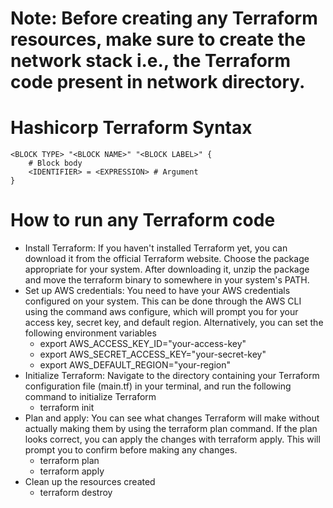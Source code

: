 # Note: Before creating any Terraform resources, make sure to create the network stack i.e., the Terraform code present in network directory. 

# Hashicorp Terraform Syntax
    <BLOCK TYPE> "<BLOCK NAME>" "<BLOCK LABEL>" {
        # Block body
        <IDENTIFIER> = <EXPRESSION> # Argument
    }

# How to run any Terraform code

- Install Terraform: If you haven't installed Terraform yet, you can download it from the official Terraform website. Choose the package appropriate for your system. After downloading it, unzip the package and move the terraform binary to somewhere in your system's PATH.
- Set up AWS credentials: You need to have your AWS credentials configured on your system. This can be done through the AWS CLI using the command aws configure, which will prompt you for your access key, secret key, and default region. Alternatively, you can set the following environment variables
    - export AWS_ACCESS_KEY_ID="your-access-key"
    - export AWS_SECRET_ACCESS_KEY="your-secret-key"
    - export AWS_DEFAULT_REGION="your-region"
- Initialize Terraform: Navigate to the directory containing your Terraform configuration file (main.tf) in your terminal, and run the following command to initialize Terraform
    - terraform init
- Plan and apply: You can see what changes Terraform will make without actually making them by using the terraform plan command. If the plan looks correct, you can apply the changes with terraform apply. This will prompt you to confirm before making any changes.
    - terraform plan
    - terraform apply
- Clean up the resources created
    - terraform destroy